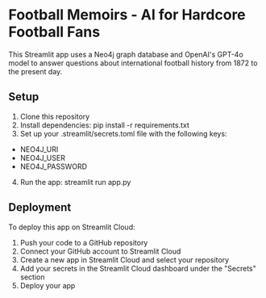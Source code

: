 # Football Memoirs - AI for Hardcore Football Fans
This Streamlit app uses a Neo4j graph database and OpenAI's GPT-4o model to answer questions about international football history from 1872 to the present day.
## Setup
1. Clone this repository
2. Install dependencies: pip install -r requirements.txt
3. Set up your .streamlit/secrets.toml file with the following keys:
  - NEO4J_URI
  - NEO4J_USER
  - NEO4J_PASSWORD
4. Run the app: streamlit run app.py
## Deployment
To deploy this app on Streamlit Cloud:
1. Push your code to a GitHub repository
2. Connect your GitHub account to Streamlit Cloud
3. Create a new app in Streamlit Cloud and select your repository
4. Add your secrets in the Streamlit Cloud dashboard under the "Secrets" section
5. Deploy your app


